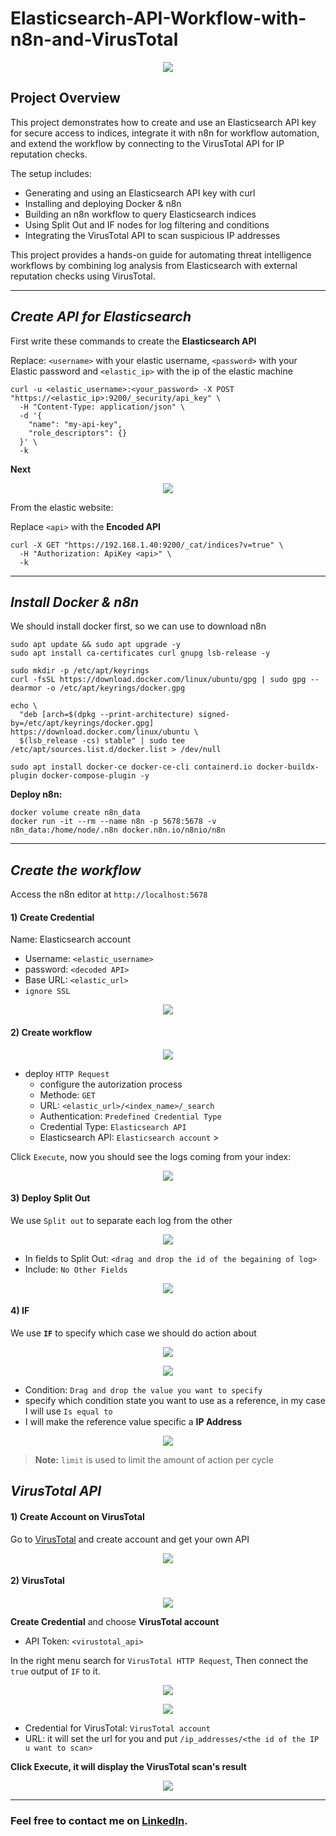 # Elasticsearch-API-Workflow-with-n8n-and-VirusTotal

<p align ="center">
    <img src= "/projects/SOAR/screenshots/n8n-elk.svg"
</p>

 
## Project Overview
This project demonstrates how to create and use an Elasticsearch API key for secure access to indices, integrate it with n8n for workflow automation, and extend the workflow by connecting to the VirusTotal API for IP reputation checks.

The setup includes:

- Generating and using an Elasticsearch API key with curl
- Installing and deploying Docker & n8n
- Building an n8n workflow to query Elasticsearch indices
- Using Split Out and IF nodes for log filtering and conditions
- Integrating the VirusTotal API to scan suspicious IP addresses

This project provides a hands-on guide for automating threat intelligence workflows by combining log analysis from Elasticsearch with external reputation checks using VirusTotal.

----

## ***Create API for Elasticsearch***
First write these commands to create the **Elasticsearch API** 

Replace: `<username>` with your elastic username, `<password>` with your Elastic password and `<elastic_ip>` with the ip of the elastic machine

```shell
curl -u <elastic_username>:<your_password> -X POST "https://<elastic_ip>:9200/_security/api_key" \
  -H "Content-Type: application/json" \
  -d '{
    "name": "my-api-key",
    "role_descriptors": {}
  }' \
  -k
```

**Next** 

<p align ="center">
    <img src= "/projects/SOAR/screenshots/elk_api_off.png"
</p>

From the elastic website:

Replace `<api>` with the **Encoded API**

```shell
curl -X GET "https://192.168.1.40:9200/_cat/indices?v=true" \
  -H "Authorization: ApiKey <api>" \
  -k
```

---
## ***Install Docker & n8n***
We should install docker first, so we can use to download n8n

```shell
sudo apt update && sudo apt upgrade -y
sudo apt install ca-certificates curl gnupg lsb-release -y

sudo mkdir -p /etc/apt/keyrings
curl -fsSL https://download.docker.com/linux/ubuntu/gpg | sudo gpg --dearmor -o /etc/apt/keyrings/docker.gpg

echo \
  "deb [arch=$(dpkg --print-architecture) signed-by=/etc/apt/keyrings/docker.gpg] https://download.docker.com/linux/ubuntu \
  $(lsb_release -cs) stable" | sudo tee /etc/apt/sources.list.d/docker.list > /dev/null

sudo apt install docker-ce docker-ce-cli containerd.io docker-buildx-plugin docker-compose-plugin -y

```

**Deploy n8n:**

```shell
docker volume create n8n_data
docker run -it --rm --name n8n -p 5678:5678 -v n8n_data:/home/node/.n8n docker.n8n.io/n8nio/n8n
```

----
## ***Create the workflow***
Access the n8n editor at `http://localhost:5678`
	
#### 1) Create Credential
Name: Elasticsearch account
- Username: `<elastic_username>`
- password: `<decoded API>`
- Base URL: `<elastic_url>`
- `ignore SSL `

<p align ="center">
    <img src= "/projects/SOAR/screenshots/create_credintials.png"
</p>

#### 2) Create workflow

<p align ="center">
    <img src= "/projects/SOAR/screenshots/create_workflow.png"
</p>


- deploy `HTTP Request`
	- configure the autorization process
	- Methode: `GET`
	- URL: `<elastic_url>/<index_name>/_search`
	- Authentication: `Predefined Credential Type`
	- Credential Type: `Elasticsearch API`
	- Elasticsearch API: `Elasticsearch account` >

Click `Execute`, now you should see the logs coming from your index:

<p align ="center">
<img src= "/projects/SOAR/screenshots/get_index.png"
</p>

#### 3) Deploy Split Out
We use `Split out` to separate each log from the other

<p align ="center">
    <img src= "/projects/SOAR/screenshots/dia.png"
</p>
	
- In fields to Split Out: `<drag and drop the id of the begaining of log>`
- Include: `No Other Fields` 

<p align ="center">
    <img src= "/projects/SOAR/screenshots/split.png"
</p>

#### 4) IF
We use **`IF`** to specify which case we should do action about

<p align ="center">
    <img src= "/projects/SOAR/screenshots/dia.png"
</p>
	
<p align ="center">
    <img src= "/projects/SOAR/screenshots/if.png"
</p>

- Condition: `Drag and drop the value you want to specify`
- specify which condition state you want to use as a reference, in my case I will use `Is equal to` 
- I will make the reference value specific a **IP Address** 

<p align ="center">
    <img src= "/projects/SOAR/screenshots/dia.png"
</p>

>**Note:** `limit` is used to limit the amount of action per cycle




## ***VirusTotal API***
#### 1) Create Account on VirusTotal
Go to [VirusTotal](https://www.virustotal.com/gui/join-us) and create account and get your own API 

<p align ="center">
    <img src= "/projects/SOAR/screenshots/virustotal_acc_api.png"
</p>

#### 2) VirusTotal

<p align ="center">
    <img src= "/projects/SOAR/screenshots/virustotal_acc.png"
</p>
	
**Create Credential** and choose **VirusTotal account**
- API Token: `<virustotal_api>`

In the right menu search for `VirusTotal HTTP Request`, Then connect the `true` output of `IF` to it.

<p align ="center">
    <img src= "/projects/SOAR/screenshots/dia.png"
</p>

<p align ="center">
    <img src= "/projects/SOAR/screenshots/vt_conf.png"
</p>

- Credential for VirusTotal: `VirusTotal account`
- URL: it will set the url for you and put `/ip_addresses/<the id of the IP u want to scan>`

**Click Execute, it will display the VirusTotal scan's result**

<p align ="center">
    <img src= "/projects/SOAR/screenshots/final_w.png"
</p>

---

### **Feel free to contact me on** **[LinkedIn](https://www.linkedin.com/in/saeed-elfiky-61188b24b/)**.
